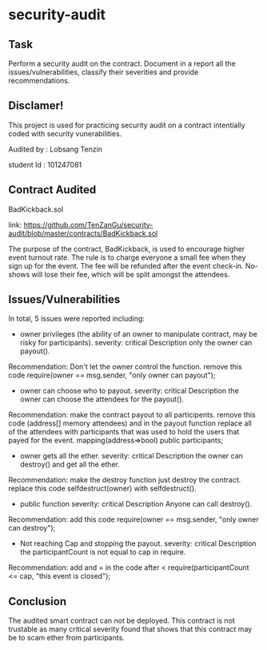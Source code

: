 # security-audit

## Task
Perform a security audit on the contract. Document in a report all the issues/vulnerabilities, classify their severities and provide recommendations.

## Disclamer!
This project is used for practicing security audit on a contract intentially coded with security vunerabilities.

Audited by : Lobsang Tenzin 

student Id : 101247081

## Contract Audited
BadKickback.sol 

link: https://github.com/TenZanGu/security-audit/blob/master/contracts/BadKickback.sol

The purpose of the contract, BadKickback, is used to encourage higher event turnout rate. The rule is to charge everyone a small fee when they sign up for the event. The fee will be refunded after the event check-in. No-shows will lose their fee, which will be split amongst the attendees.

## Issues/Vulnerabilities
In total, 5 issues were reported including:

* owner privileges (the ability of an owner to manipulate contract, may be risky for participants).
severity: critical
Description
only the owner can payout().

Recommendation:
Don't let the owner control the function.
remove this code require(owner == msg.sender, "only owner can payout");

* owner can choose who to payout.
severity: critical
Description
the owner can choose the attendees for the payout().

Recommendation:
make the contract payout to all participents.
remove this code (address[] memory attendees) and in the payout function replace all of the attendees with participants that was used to hold the users that payed for the event. mapping(address=>bool) public participants;

* owner gets all the ether.
severity: critical
Description
the owner can destroy() and get all the ether.

Recommendation:
make the destroy function just destroy the contract.
replace this code selfdestruct(owner) with selfdestruct().

* public function
severity: critical 
Description
Anyone can call destroy().

Recommendation:
add this code require(owner == msg.sender, "only owner can destroy");

* Not reaching Cap and stopping the payout.
severity: critical
Description
the participantCount is not equal to cap in require.

Recommendation:
add and = in the code after < require(participantCount <= cap, "this event is closed");

## Conclusion
The audited smart contract can not be deployed. This contract is not trustable as many critical severity found that shows that this contract may be to scam ether from participants.